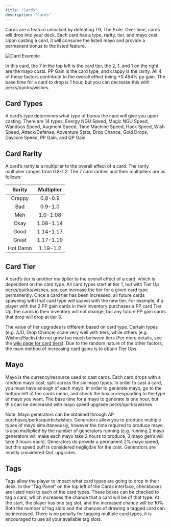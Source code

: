 ```yaml
---
title: "Cards"
description: "Cards"
---
```


Cards are a feature unlocked by defeating T9, The Exile. Over time, cards will drop into your deck. Each card has a type, rarity, tier, and mayo cost. Upon casting a card, it will consume the listed mayo and provide a permanent bonus to the listed feature.

![Card Example](/card.png)

In this card, the 7 in the top left is the card tier, the 2, 1, and 1 on the right are the mayo costs. PP Gain is the card type, and crappy is the rarity. All 4 of these factors contribute to the overall effect being +0.494% pp gain. The base time for a card to drop is 1 hour, but you can decrease this with perks/quirks/wishes.

## Card Types
A card’s type determines what type of bonus the card will give you upon casting. There are 14 types: Energy NGU Speed, Magic NGU Speed, Wandoos Speed, Augment Speed, Time Machine Speed, Hack Speed, Wish Speed, Attack/Defense, Adventure Stats, Drop Chance, Gold Drops, Daycare Speed, PP Gain, and QP Gain.

## Card Rarity
A card’s rarity is a multiplier to the overall effect of a card. The rarity multiplier ranges from 0.8-1.2. The 7 card rarities and their multipliers are as follows:

| Rarity   | Multiplier |
| :------: | :--------: |
| Crappy   | 0.8-0.9    |
| Bad      | 0.9-1.0    |
| Meh      | 1.0-1.08   |
| Okay     | 1.08-1.14  |
| Good     | 1.14-1.17  |
| Great    | 1.17-1.19  |
| Hot Damn | 1.19-1.2   |

## Card Tier
A card’s tier is another multiplier to the overall effect of a card, which is dependent on the card type. All card types start at tier 1, but with Tier Up perks/quirks/wishes, you can increase the tier for a given card type permanently. Once a card tier has been increased, all future cards spawning with that card type will spawn with the new tier. For example, if a player with tier 2 PP gain cards in their inventory purchases a PP card Tier Up, the cards in their inventory will not change, but any future PP gain cards that drop will drop at tier 3.

The value of tier upgrades is different based on card type. Certain types (e.g. A/D, Drop Chance) scale very well with tiers, while others (e.g. Wishes/Hacks) do not grow too much between tiers (For more details, see the [wiki page for card tiers](https://ngu-idle.fandom.com/wiki/Cards#Card_bonus_formula)). Due to the random nature of the other factors, the main method of increasing card gains is to obtain Tier Ups. 

## Mayo  
Mayo is the currency/resource used to cast cards. Each card drops with a random mayo cost, split across the six mayo types. In order to cast a card, you must have enough of each mayo. In order to generate mayo, go to the bottom left of the cards menu, and check the box corresponding to the type of mayo you want. The base time for a mayo to generate is one hour, but this can be decreased with mayo speed upgrade perks/quirks/wishes.

Note: Mayo generators can be obtained through AP purchases/perks/quirks/wishes. Generators allow you to produce multiple types of mayo simultaneously, however the time required to produce mayo is also multiplied by the number of generators running (e.g. running 2 mayo generators will make each mayo take 2 hours to produce, 3 mayo gen’s will take 3 hours each). Generators do provide a permanent 2% mayo speed, but this speed buff is considered negligible for the cost. Generators are mostly considered QoL upgrades.

## Tags
Tags allow the player to impact what card types are going to drop in their deck. In the “Tag Panel” on the top left of the Cards interface, checkboxes are listed next to each of the card types. These boxes can be checked to tag a card, which increases the chance that a card will be of that type. At the start, the player has one tag slot, and the increased chance will be 10%. Both the number of tag slots and the chances of drawing a tagged card can be increased. There is no penalty for tagging multiple card types, it is encouraged to use all your available tag slots.
